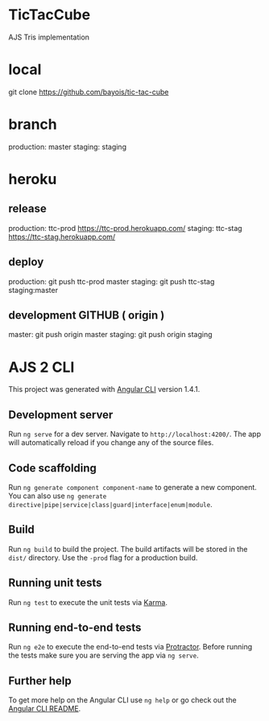 # TicTacCube
AJS Tris implementation

# local
git clone https://github.com/bayois/tic-tac-cube

# branch
production: 	master
staging:	staging

# heroku
## release 
production:	ttc-prod https://ttc-prod.herokuapp.com/
staging:        ttc-stag https://ttc-stag.herokuapp.com/ 

## deploy
production:	git push ttc-prod master
staging:	git push ttc-stag staging:master 

## development GITHUB (  origin )
master:		git push origin master
staging:	git push origin staging


# AJS 2  CLI
This project was generated with [Angular CLI](https://github.com/angular/angular-cli) version 1.4.1.

## Development server

Run `ng serve` for a dev server. Navigate to `http://localhost:4200/`. The app will automatically reload if you change any of the source files.

## Code scaffolding

Run `ng generate component component-name` to generate a new component. You can also use `ng generate directive|pipe|service|class|guard|interface|enum|module`.

## Build

Run `ng build` to build the project. The build artifacts will be stored in the `dist/` directory. Use the `-prod` flag for a production build.

## Running unit tests

Run `ng test` to execute the unit tests via [Karma](https://karma-runner.github.io).

## Running end-to-end tests

Run `ng e2e` to execute the end-to-end tests via [Protractor](http://www.protractortest.org/).
Before running the tests make sure you are serving the app via `ng serve`.

## Further help

To get more help on the Angular CLI use `ng help` or go check out the [Angular CLI README](https://github.com/angular/angular-cli/blob/master/README.md).
